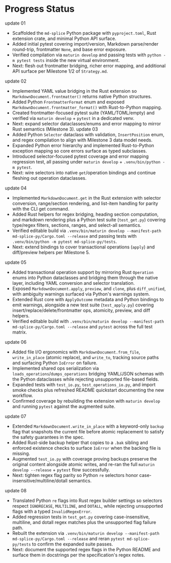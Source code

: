 # Progress Status

update 01
- Scaffolded the `md-splice` Python package with `pyproject.toml`, Rust extension crate, and minimal Python API surface.
- Added initial pytest covering import/version, Markdown parse/render round-trip, frontmatter `None`, and base error exposure.
- Verified compilation via `maturin develop` and passing tests with `python -m pytest tests` inside the new virtual environment.
- Next: flesh out frontmatter bridging, richer error mapping, and additional API surface per Milestone 1/2 of `Strategy.md`.

update 02
- Implemented YAML value bridging in the Rust extension so `MarkdownDocument.frontmatter()` returns native Python structures.
- Added Python `FrontmatterFormat` enum and exposed `MarkdownDocument.frontmatter_format()` with Rust-to-Python mapping.
- Created frontmatter-focused pytest suite (YAML/TOML/empty) and verified via `maturin develop` + `pytest` in a dedicated venv.
- Next: expand selector dataclasses/enums and error mapping to mirror Rust semantics (Milestone 3).
update 03
- Added Python `Selector` dataclass with validation, `InsertPosition` enum, and regex compilation to align with Milestone 3 data model needs.
- Expanded Python error hierarchy and implemented Rust-to-Python exception mapping so core errors surface as typed subclasses.
- Introduced selector-focused pytest coverage and error mapping regression test, all passing under `maturin develop` + `.venv/bin/python -m pytest`.
- Next: wire selectors into native `get`/operation bindings and continue fleshing out operation dataclasses.

update 04
- Implemented `MarkdownDocument.get` in the Rust extension with selector conversion, range/section rendering, and list-item handling for parity with the CLI get command.
- Added Rust helpers for regex bridging, heading section computation, and markdown rendering plus a Python test suite (`test_get.py`) covering type/regex filters, sections, ranges, and select-all semantics.
- Verified editable build via `.venv/bin/maturin develop --manifest-path md-splice-py/Cargo.toml --release` and passing tests with `.venv/bin/python -m pytest md-splice-py/tests`.
- Next: extend bindings to cover transactional operations (`apply`) and diff/preview helpers per Milestone 5.

update 05
- Added transactional operation support by mirroring Rust `Operation` enums into Python dataclasses and bridging them through the native layer, including YAML conversion and selector translation.
- Exposed `MarkdownDocument.apply`, `preview`, and `clone`, plus `diff_unified`, with ambiguity warnings surfaced via Python's warnings system.
- Extended Rust core with `ApplyOutcome` metadata and Python bindings to emit warnings, alongside a new test suite (`test_apply.py`) covering insert/replace/delete/frontmatter ops, atomicity, preview, and diff helpers.
- Verified editable build with `.venv/bin/maturin develop --manifest-path md-splice-py/Cargo.toml --release` and `pytest` across the full test matrix.

update 06
- Added file I/O ergonomics with `MarkdownDocument.from_file`, `write_in_place` (atomic replace), and `write_to`, tracking source paths and surfacing Python `IoError` on failure.
- Implemented shared ops serialization via `loads_operations`/`dumps_operations` bridging YAML/JSON schemas with the Python dataclasses while rejecting unsupported file-based fields.
- Expanded tests with `test_io.py`, `test_operations_io.py`, and import smoke checks plus refreshed README quickstart documenting the new workflow.
- Confirmed coverage by rebuilding the extension with `maturin develop` and running `pytest` against the augmented suite.

update 07
- Extended `MarkdownDocument.write_in_place` with a keyword-only `backup` flag that snapshots the current file before atomic replacement to satisfy the safety guarantees in the spec.
- Added Rust-side backup helper that copies to a `.bak` sibling and enforced existence checks to surface `IoError` when the backing file is missing.
- Augmented `test_io.py` with coverage proving backups preserve the original content alongside atomic writes, and re-ran the full `maturin develop --release` + `pytest` flow successfully.
- Next: tighten regex flag parity so Python `re` selectors honor case-insensitive/multiline/dotall semantics.

update 08
- Translated Python `re` flags into Rust regex builder settings so selectors respect `IGNORECASE`, `MULTILINE`, and `DOTALL`, while rejecting unsupported flags with a typed `InvalidRegexError`.
- Added regression tests in `test_get.py` covering case-insensitive, multiline, and dotall regex matches plus the unsupported flag failure path.
- Rebuilt the extension via `.venv/bin/maturin develop --manifest-path md-splice-py/Cargo.toml --release` and reran `pytest md-splice-py/tests` to confirm the expanded suite passes.
- Next: document the supported regex flags in the Python README and surface them in docstrings per the specification's regex notes.

